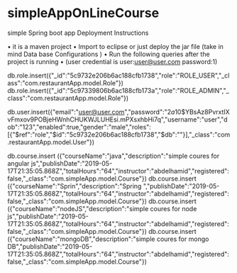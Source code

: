 # simpleAppOnLineCourse
simple Spring boot app 
Deployment Instructions

•	it is a maven project 
•	Import to eclipse or just deploy the jar file (take in mind Data base Configurations )
•	Run the following queries after the project is running 
•	 (user credential is user:user@user.com password:1)


db.role.insert({"_id":"5c9732e206b6ac188cfb1738","role":"ROLE_USER","_class":"com.restaurantApp.model.Role"})
db.role.insert({"_id":"5c97339806b6ac188cfb173a","role":"ROLE_ADMIN","_class":"com.restaurantApp.model.Role"})

db.user.insert({"email":"user@user.com","password":"$2a$10$YBsAz8PvrxtIXvFmxov9POBjeHWnhCHUKWJLUHEsi.mPXsxhbHi7q","username":"user","dob":"123","enabled":true,"gender":"male","roles":[{"$ref":"role","$id":"5c9732e206b6ac188cfb1738","$db":""}],"_class":"com.restaurantApp.model.User"})



db.course.insert ({"courseName":"java","description":"simple coures for angular js","publishDate":"2019-05-17T21:35:05.868Z","totalHours":"64","instructor":"abdelhamid","registered":false,"_class":"com.simpleApp.model.Course"})
db.course.insert ({"courseName":"Sprin","description":"Spring ","publishDate":"2019-05-17T21:35:05.868Z","totalHours":"64","instructor":"abdelhamid","registered":false,"_class":"com.simpleApp.model.Course"})
db.course.insert ({"courseName":"nodeJS","description":"simple coures for node js","publishDate":"2019-05-17T21:35:05.868Z","totalHours":"64","instructor":"abdelhamid","registered":false,"_class":"com.simpleApp.model.Course"})
db.course.insert ({"courseName":"mongoDB","description":"simple coures for mongo DB","publishDate":"2019-05-17T21:35:05.868Z","totalHours":"64","instructor":"abdelhamid","registered":false,"_class":"com.simpleApp.model.Course"})






